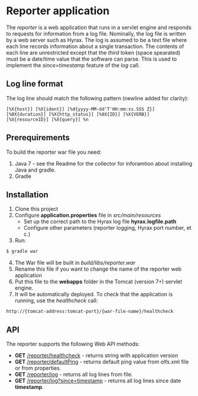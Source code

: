 # Reporter application
The _reporter_ is a web application that runs in a servlet engine and responds to requests
for information from a log file. Nominally, the log file is written by a web server
such as Hyrax. The log is assumed to be a text file where each line records information
about a single transaction. The contents of each line are unrestricted except that the _third_ 
token (space spearated) must be a date/time value that the software can parse. This is used 
to implement the _since=timestamp_ feature of the _log_ call.

## Log line format
The log line should match the following pattern (newline added for clarity):

```
[%X{host}] [%X{ident}] [%d{yyyy-MM-dd'T'HH:mm:ss.SSS Z}] [%8X{duration}] [%X{http_status}] [%8X{ID}] [%X{VERB}] [%X{resourceID}] [%X{query}] %n
```

## Prerequirements
To build the reporter war file you need:

1. Java 7 - see the Readme for the collector for inforamtion about 
   installing Java and gradle.
2. Gradle

## Installation
1. Clone this project
2. Configure **application.properties** file in _src/main/resources_
    * Set up the correct path to the Hyrax log file **hyrax.logfile.path**
    * Configure other parameters (reporter logging, Hyrax port number, et c.)
3. Run:

```sh
$ gradle war
```

4. The War file will be built in _build/libs/reporter.war_
5. Rename this file if you want to change the name of the reporter web application
6. Put this file to the **webapps** folder in the Tomcat (version 7+) servlet engine.
7. It will be automatically deployed. To check that the application is running, use the _healthcheck_ call:

```
http://{tomcat-address:tomcat-port}/{war-file-name}/healthcheck
```

## API
The reporter supports the following Web API methods:
* **GET** [/reporter/healthcheck]() - returns string with application version
* **GET** [/reporter/defaultPing]() - returns default ping value from olfs.xml file or from properties.
* **GET** [/reporter/log]() - returns all log lines from file.
* **GET** [/reporter/log?since=timestamp]() - returns all log lines since date **timestamp**.



